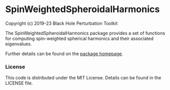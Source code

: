 # SpinWeightedSpheroidalHarmonics

Copyright (c) 2019-23 Black Hole Perturbation Toolkit

The SpinWeightedSpheroidalHarmonics package provides a set of functions for
computing spin-weighted spherical harmonics and their associated eigenvalues.

Further details can be found on the [package homepage](https://bhptoolkit.org/SpinWeightedSpheroidalHarmonics).

### License

This code is distributed under the MIT License. Details can
be found in the LICENSE file.
